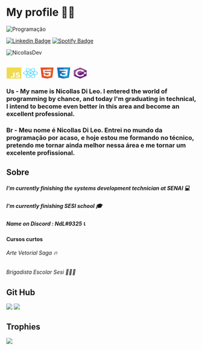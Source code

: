 # My profile 👨‍💻 

![Programação](https://vidadeprogramador.com.br/axethemes/vdp/images/logo-vdp.png)

[![Linkedin Badge](https://img.shields.io/badge/-LinkedIn-blue?style=flat-square&logo=Linkedin&logoColor=white&link=https://www.linkedin.com/in/nicollasdileo/)](https://www.linkedin.com/in/nicollasdileo/) [![Spotify Badge](https://img.shields.io/badge/-Spotify-darkgreen?style=flat-square&logo=Spotify&logoColor=white&link=https://https://open.spotify.com/user/21b5ctjch2zgtrn4gszcgmg3i)](https://open.spotify.com/user/21b5ctjch2zgtrn4gszcgmg3i)
<p align="left"> <img src="https://komarev.com/ghpvc/?username=NicollasDev&label=Profile%20views&color=0e75b6&style=flat" alt="NicollasDev" /> </p>
<div style="display: inline_block"><br>
  
<img align="center" alt="Nicollas-Js" height="30" width="40" src="https://raw.githubusercontent.com/devicons/devicon/master/icons/javascript/javascript-plain.svg">
<img align="center" alt="Nicollas-React" height="30" width="40" src="https://raw.githubusercontent.com/devicons/devicon/master/icons/react/react-original.svg">
<img align="center" alt="Nicollas-HTML" height="30" width="40" src="https://raw.githubusercontent.com/devicons/devicon/master/icons/html5/html5-original.svg">
<img align="center" alt="Nicollas-CSS" height="30" width="40" src="https://raw.githubusercontent.com/devicons/devicon/master/icons/css3/css3-original.svg">
<img align="center" alt="Nicollas-Csharp" height="30" width="40" src="https://raw.githubusercontent.com/devicons/devicon/master/icons/csharp/csharp-original.svg">
  
 
</div>

### Us - My name is Nicollas Di Leo. I entered the world of programming by chance, and today I'm graduating in technical, I intend to become even better in this area and become an excellent professional.
### Br - Meu nome é Nicollas Di Leo. Entrei no mundo da programação por acaso, e hoje estou me formando no técnico, pretendo me tornar ainda melhor nessa área e me tornar um excelente profissional.

## Sobre
##### I'm currently finishing the systems development technician at SENAI 💻
##### I'm currently finishing SESI school 🎓
##### Name on Discord : NdL#9325 📞

#### Cursos curtos 
###### Arte Vetorial Saga 🔥
###### Brigadista Escolar Sesi 👨🏻‍🚒 

## Git Hub 
<div>
<img height="180em" src="https://github-readme-stats.vercel.app/api?username=NicollasDev&show_icons=true&theme=dark&include_all_commits=true&count_private=true"/>
<img height="180em" src="https://github-readme-stats.vercel.app/api/top-langs/?username=NicollasDev&layout=compact&langs_count=16&theme=dark"/>
<div/>
  
## Trophies

<img width=800 src="https://github-profile-trophy.vercel.app/?username=NicollasDev&column=8&theme=gruvbox&no-frame=true"/>
</a>




